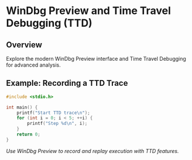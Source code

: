 # WinDbg Preview and Time Travel Debugging (TTD)

## Overview
Explore the modern WinDbg Preview interface and Time Travel Debugging for advanced analysis.

## Example: Recording a TTD Trace
```c
#include <stdio.h>

int main() {
    printf("Start TTD trace\n");
    for (int i = 0; i < 5; ++i) {
        printf("Step %d\n", i);
    }
    return 0;
}
```

*Use WinDbg Preview to record and replay execution with TTD features.*
